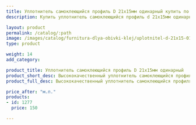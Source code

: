 ```yaml
---
title: Уплотнитель самоклеющийся профиль D 21х15мм одинарный купить по лучшей цене с доставкой - Поролоныч
description: Купить уплотнитель самоклеющийся профиль d 21х15мм одинарный в розницу с доставкой по Москве в интернет-магазине Поролоныча.

layout: product
permalink: /catalog/:path
image: /images/catalog/furnitura-dlya-obivki-klej/uplotnitel-d-21x15-01_1600w.jpg
type: product

weight: 14
add_category: 

product_title: Уплотнитель самоклеющийся профиль D 21х15мм одинарный
product_short_desc: Высококачественный уплотнитель самоклеющийся профиля D черного цвета предназначен для устранения больших щелей на дверях и гаражных воротах. Улучшает тепло- и звукоизоляцию.
product_full_desc: Высококачественный уплотнитель самоклеющийся профиля D черного цвета предназначен для устранения больших щелей на дверях и гаражных воротах. Улучшает тепло- и звукоизоляцию.

price_after: "м.п."
products:
- id: 1277
  price: 150

---
```

